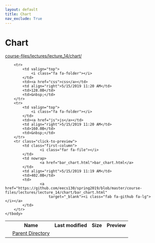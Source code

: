 ```yaml
---
layout: default
title: Chart
nav_exclude: True
---
```


# Chart

[course-files/lectures/lecture_14/chart/](.)

<table class="tbl-files">
    <tbody>
        <tr>
            <th valign="top"></th>
            <th>Name</th>
            <th>Last modified</th>
            <th>Size</th>
            <th>Preview</th>
        </tr>
        <tr>
            <td valign="top">
                <i class="fa fa-folder-open"></i>
            </td>
            <td><a href="../">Parent Directory</a></td>
            <td>&nbsp;</td>
            <td>&nbsp;</td>
            <td>&nbsp;</td>
        </tr>

        <tr>
            <td valign="top">
                <i class="fa fa-folder"></i>
            </td>
            <td><a href="css">css</a></td>
            <td align="right">5/15/2019 11:20 AM</td>
            <td>128.0B</td>
            <td>&nbsp;</td>
        </tr>
        <tr>
            <td valign="top">
                <i class="fa fa-folder"></i>
            </td>
            <td><a href="js">js</a></td>
            <td align="right">5/15/2019 11:20 AM</td>
            <td>160.0B</td>
            <td>&nbsp;</td>
        </tr>
        <tr class="click-to-preview">
            <td class="first-column">
                    <i class="far fa-file"></i>
            </td>
            <td nowrap>
                    <a href="bar_chart.html">bar_chart.html</a>
            </td>
            <td align="right">5/15/2019 11:19 AM</td>
            <td>402.0B</td>
            <td>
                    <a href="https://github.com/eecs130/spring2019/blob/master/course-files/lectures/lecture_14/chart/bar_chart.html"
                        target="_blank"><i class="fab fa-github fa-lg"></i></a>
            </td>
        </tr>
    </tbody>
</table>

